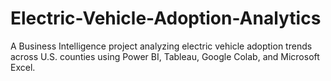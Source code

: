 # Electric-Vehicle-Adoption-Analytics
A Business Intelligence project analyzing electric vehicle adoption trends across U.S. counties using Power BI, Tableau, Google Colab, and Microsoft Excel.
